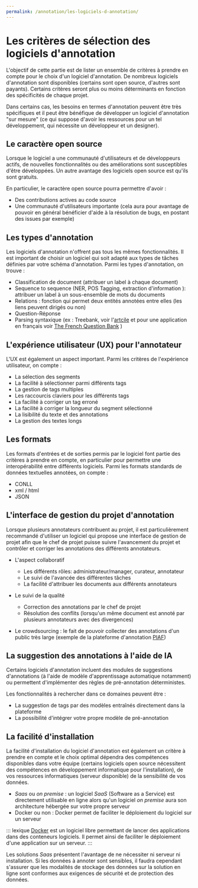 ```yaml
---
permalink: /annotation/les-logiciels-d-annotation/
---
```


# Les critères de sélection des logiciels d'annotation 

L'objectif de cette partie est de lister un ensemble de critères à prendre en compte pour le choix d'un logiciel d'annotation. De nombreux logiciels d'annotation sont disponibles (certains sont open source, d'autres sont payants). Certains critères seront plus ou moins déterminants en fonction des spécificités de chaque projet. 

Dans certains cas, les besoins en termes d'annotation peuvent être très spécifiques et il peut être bénéfique de développer un logiciel d'annotation "sur mesure" (ce qui suppose d'avoir les ressources pour un tel développement, qui nécessite un développeur et un designer). 

## Le caractère open source
Lorsque le logiciel a une communauté d'utilisateurs et de développeurs actifs, de nouvelles fonctionnalités ou des améliorations sont susceptibles d'être développées. Un autre avantage des logiciels open source est qu'ils sont gratuits. 

En particulier, le caractère open source pourra permettre d'avoir : 
- Des contributions actives au code source 
- Une communauté d'utilisateurs importante (cela aura pour avantage de pouvoir en général bénéficier d'aide à la résolution de bugs, en postant des issues par exemple)

## Les types d'annotation 
Les logiciels d'annotation n'offrent pas tous les mêmes fonctionnalités. Il est important de choisir un logiciel qui soit adapté aux types de tâches définies par votre schéma d'annotation. Parmi les types d'annotation, on trouve : 
- Classification de document (attribuer un label à chaque document) 
- Sequence to sequence (NER, POS Tagging, extraction d'information ): attribuer un label à un sous-ensemble de mots du documents 
- Relations : fonction qui permet deux entités annotées entre elles (les liens peuvent dirigés ou non)
- Question-Réponse
- Parsing syntaxique (ex : Treebank, voir l'[artcile](https://cl.lingfil.uu.se/~nivre/docs/hsk.pdf) et pour une application en français voir [The French Question Bank](http://alpage.inria.fr/Treebanks/FQB/lrec2016_QuestionBank.pdf) )

## L'expérience utilisateur (UX) pour l'annotateur 
L'UX est également un aspect important. Parmi les critères de l'expérience utilisateur, on compte :
- La sélection des segments 
- La facilité à sélectionner parmi différents tags
- La gestion de tags multiples 
- Les raccourcis claviers pour les différents tags 
- La facilité à corriger un tag erroné
- La facilité à corriger la longueur du segment sélectionné 
- La lisibilité du texte et des annotations 
- La gestion des textes longs 

    
## Les formats 
Les formats d'entrées et de sorties permis par le logiciel font partie des critères à prendre en compte, en particulier pour permettre une interopérabilité entre différents logiciels. Parmi les formats standards de données textuelles annotées, on compte : 
- CONLL
- xml / html 
- JSON 


## L'interface de gestion du projet d'annotation  

Lorsque plusieurs annotateurs contribuent au projet, il est particulièrement recommandé d'utiliser un logiciel qui propose une interface de gestion de projet afin que le chef de projet puisse suivre l'avancement du projet et contrôler et corriger les annotations des différents annotateurs. 

- L'aspect collaboratif 
    - Les différents rôles: administrateur/manager, curateur, annotateur
    - Le suivi de l'avancée des différentes tâches 
    - La facilité d'attribuer les documents aux différents annotateurs

- Le suivi de la qualité 
    - Correction des annotations par le chef de projet 
    - Résolution des conflits (lorsqu'un même document est annoté par plusieurs annotateurs avec des divergences)

- Le crowdsourcing : le fait de pouvoir collecter des annotations d'un public très large (exemple de la plateforme  d'annotation [PIAF](https://piaf.etalab.studio/))


## La suggestion des annotations à l'aide de IA 
Certains logiciels d'annotation incluent des modules de suggestions d'annotations (à l'aide de modèle d'apprentissage automatique notamment) ou permettent d'implémenter des règles de pré-annotation déterministes. 

Les fonctionnalités à rechercher dans ce domaines peuvent être : 
- La suggestion de tags par des modèles entraînés directement dans la plateforme 
- La possibilité d'intégrer votre propre modèle de pré-annotation 


## La facilité d'installation 

La facilité d'installation du logiciel d'annotation est également un critère à prendre en compte et le choix optimal dépendra des compétences disponibles dans votre équipe (certains logiciels open source nécessitent des compétences en développement informatique pour l'installation), de vos ressources informatiques (serveur disponible) de la sensibilité de vos données. 
- *Saas* ou *on premise* : un logiciel *SaaS* (Software as a Service) est directement utilisable en ligne alors qu'un logiciel *on premise* aura son architecture hébergée sur votre propre serveur
- Docker ou non : Docker permet de faciliter le déploiement du logiciel sur un serveur

::: lexique [Docker](https://www.docker.com/) est un logiciel libre permettant de lancer des applications dans des conteneurs logiciels. Il permet ainsi de faciliter le déploiement d'une application sur un serveur. :::

Les solutions *Saas* présentent l'avantage de ne nécessiter ni serveur ni installation. Si les données à annoter sont sensibles, il faudra cependant s'assurer que les modalités de stockage des données sur la solution en ligne sont conformes aux exigences de sécurité et de protection des données. 
